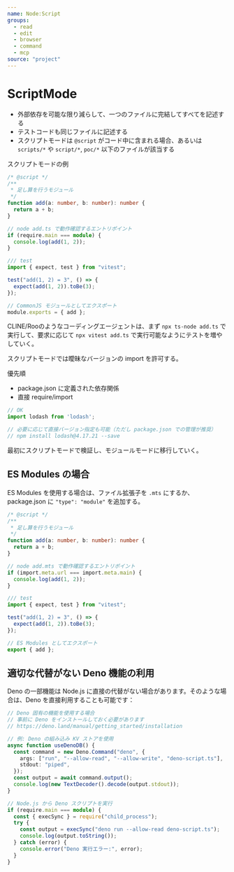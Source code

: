```yaml
---
name: Node:Script
groups:
  - read
  - edit
  - browser
  - command
  - mcp
source: "project"
---
```


# ScriptMode

- 外部依存を可能な限り減らして、一つのファイルに完結してすべてを記述する
- テストコードも同じファイルに記述する
- スクリプトモードは `@script` がコード中に含まれる場合、あるいは `scripts/*` や
  `script/*`, `poc/*` 以下のファイルが該当する

スクリプトモードの例

```ts
/* @script */
/**
 * 足し算を行うモジュール
 */
function add(a: number, b: number): number {
  return a + b;
}

// node add.ts で動作確認するエントリポイント
if (require.main === module) {
  console.log(add(1, 2));
}

/// test
import { expect, test } from "vitest";

test("add(1, 2) = 3", () => {
  expect(add(1, 2)).toBe(3);
});

// CommonJS モジュールとしてエクスポート
module.exports = { add };
```

CLINE/Rooのようなコーディングエージェントは、まず `npx ts-node add.ts`
で実行して、要求に応じて `npx vitest add.ts`
で実行可能なようにテストを増やしていく。

スクリプトモードでは曖昧なバージョンの import を許可する。

優先順

- package.json に定義された依存関係
- 直接 require/import

```ts
// OK
import lodash from 'lodash';

// 必要に応じて直接バージョン指定も可能（ただし package.json での管理が推奨）
// npm install lodash@4.17.21 --save
```

最初にスクリプトモードで検証し、モジュールモードに移行していく。

## ES Modules の場合

ES Modules を使用する場合は、ファイル拡張子を `.mts` にするか、package.json に `"type": "module"` を追加する。

```ts
/* @script */
/**
 * 足し算を行うモジュール
 */
function add(a: number, b: number): number {
  return a + b;
}

// node add.mts で動作確認するエントリポイント
if (import.meta.url === import.meta.main) {
  console.log(add(1, 2));
}

/// test
import { expect, test } from "vitest";

test("add(1, 2) = 3", () => {
  expect(add(1, 2)).toBe(3);
});

// ES Modules としてエクスポート
export { add };
```

## 適切な代替がない Deno 機能の利用

Deno の一部機能は Node.js に直接の代替がない場合があります。そのような場合は、Deno を直接利用することも可能です：

```ts
// Deno 固有の機能を使用する場合
// 事前に Deno をインストールしておく必要があります
// https://deno.land/manual/getting_started/installation

// 例: Deno の組み込み KV ストアを使用
async function useDenoDB() {
  const command = new Deno.Command("deno", {
    args: ["run", "--allow-read", "--allow-write", "deno-script.ts"],
    stdout: "piped",
  });
  const output = await command.output();
  console.log(new TextDecoder().decode(output.stdout));
}

// Node.js から Deno スクリプトを実行
if (require.main === module) {
  const { execSync } = require("child_process");
  try {
    const output = execSync("deno run --allow-read deno-script.ts");
    console.log(output.toString());
  } catch (error) {
    console.error("Deno 実行エラー:", error);
  }
}
```
